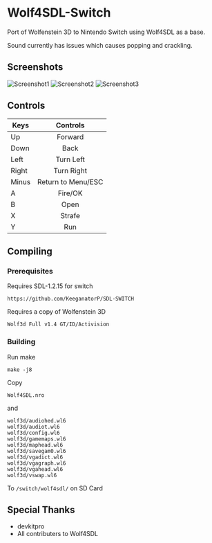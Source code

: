 
# Wolf4SDL-Switch

Port of Wolfenstein 3D to Nintendo Switch using Wolf4SDL as a base.

Sound currently has issues which causes popping and crackling.

## Screenshots

![Screenshot1](https://github.com/KeeganatorP/Wolf4SDL-Switch/blob/master/screen1.jpg)
![Screenshot2](https://github.com/KeeganatorP/Wolf4SDL-Switch/blob/master/screen2.jpg)
![Screenshot3](https://github.com/KeeganatorP/Wolf4SDL-Switch/blob/master/screen3.jpg)

## Controls

| Keys        | Controls           |
| ------------- |:-------------:|
| Up      | Forward |
| Down      | Back |
| Left | Turn Left |
| Right | Turn Right |
| Minus | Return to Menu/ESC |
| A      | Fire/OK |
| B      | Open |
| X | Strafe |
| Y | Run |

## Compiling

### Prerequisites

Requires SDL-1.2.15 for switch

```
https://github.com/KeeganatorP/SDL-SWITCH
```

Requires a copy of Wolfenstein 3D 

```
Wolf3d Full v1.4 GT/ID/Activision
```

### Building

Run make

```
make -j8
```

Copy

```
Wolf4SDL.nro
```
and
```
wolf3d/audiohed.wl6
wolf3d/audiot.wl6
wolf3d/config.wl6
wolf3d/gamemaps.wl6
wolf3d/maphead.wl6
wolf3d/savegam0.wl6
wolf3d/vgadict.wl6
wolf3d/vgagraph.wl6
wolf3d/vgahead.wl6
wolf3d/vswap.wl6
```

To `/switch/wolf4sdl/` on SD Card

## Special Thanks

* devkitpro
* All contributers to Wolf4SDL